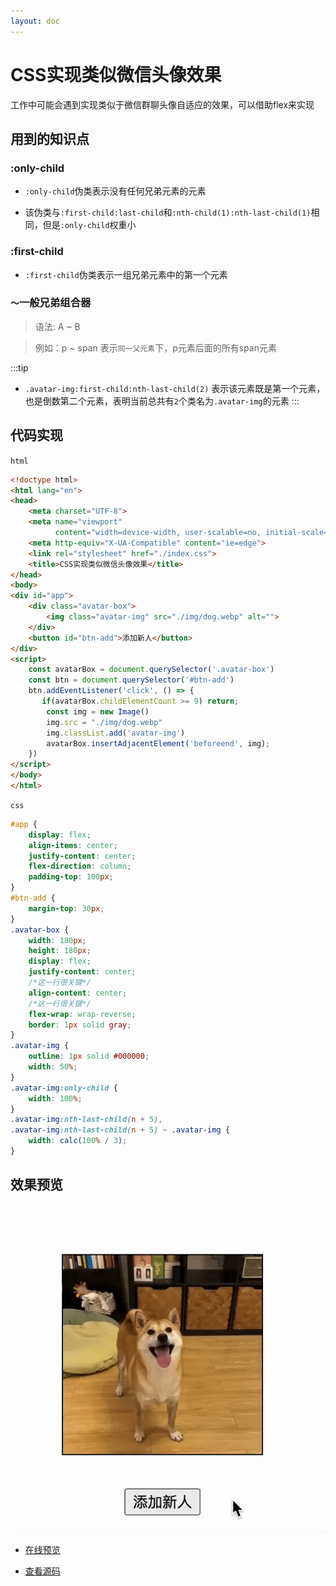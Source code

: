 ```yaml
---
layout: doc
---
```


# CSS实现类似微信头像效果

工作中可能会遇到实现类似于微信群聊头像自适应的效果，可以借助flex来实现

## 用到的知识点

### :only-child

- `:only-child`伪类表示没有任何兄弟元素的元素

- 该伪类与`:first-child:last-child`和`:nth-child(1):nth-last-child(1)`相同，但是`:only-child`权重小

### :first-child

- `:first-child`伪类表示一组兄弟元素中的第一个元素

### `～`一般兄弟组合器

> 语法: A ~ B

> 例如：p ~ span 表示`同一父元素`下，p元素后面的所有span元素

:::tip
- `.avatar-img:first-child:nth-last-child(2)` 表示该元素既是第一个元素，也是倒数第二个元素，表明当前总共有`2`个类名为`.avatar-img`的元素
:::

## 代码实现

`html`

```html
<!doctype html>
<html lang="en">
<head>
    <meta charset="UTF-8">
    <meta name="viewport"
          content="width=device-width, user-scalable=no, initial-scale=1.0, maximum-scale=1.0, minimum-scale=1.0">
    <meta http-equiv="X-UA-Compatible" content="ie=edge">
    <link rel="stylesheet" href="./index.css">
    <title>CSS实现类似微信头像效果</title>
</head>
<body>
<div id="app">
    <div class="avatar-box">
        <img class="avatar-img" src="./img/dog.webp" alt="">
    </div>
    <button id="btn-add">添加新人</button>
</div>
<script>
    const avatarBox = document.querySelector('.avatar-box')
    const btn = document.querySelector('#btn-add')
    btn.addEventListener('click', () => {
       if(avatarBox.childElementCount >= 9) return;
        const img = new Image()
        img.src = "./img/dog.webp"
        img.classList.add('avatar-img')
        avatarBox.insertAdjacentElement('beforeend', img);
    })
</script>
</body>
</html>
```

`css`
```css
#app {
    display: flex;
    align-items: center;
    justify-content: center;
    flex-direction: column;
    padding-top: 100px;
}
#btn-add {
    margin-top: 30px;
}
.avatar-box {
    width: 180px;
    height: 180px;
    display: flex;
    justify-content: center;
    /*这一行很关键*/
    align-content: center;
    /*这一行很关键*/
    flex-wrap: wrap-reverse;
    border: 1px solid gray;
}
.avatar-img {
    outline: 1px solid #000000;
    width: 50%;
}
.avatar-img:only-child {
    width: 100%;
}
.avatar-img:nth-last-child(n + 5),
.avatar-img:nth-last-child(n + 5) ~ .avatar-img {
    width: calc(100% / 3);
}
```

## 效果预览


![](/image/css/wechat_avatar.gif)

- [在线预览](https://mx52jing.github.io/Notes/css-related/CSS%E5%AE%9E%E7%8E%B0%E7%B1%BB%E4%BC%BC%E5%BE%AE%E4%BF%A1%E5%A4%B4%E5%83%8F%E6%95%88%E6%9E%9C/index.html)

- [查看源码](https://github.com/mx52jing/Notes/blob/master/css-related/CSS%E5%AE%9E%E7%8E%B0%E7%B1%BB%E4%BC%BC%E5%BE%AE%E4%BF%A1%E5%A4%B4%E5%83%8F%E6%95%88%E6%9E%9C/index.html)
